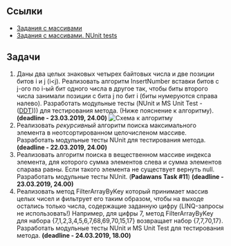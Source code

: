 ## Ссылки
- [Задания с массивами](https://github.com/mtsyvis/.NET-Training.-Spring-2019/blob/master/NET1.S.2019.Tsyvis.01/NET1.S.2019.Tsyvis.01/ArrayExtension.cs)
- [Задания с массивами. NUnit tests](https://github.com/mtsyvis/.NET-Training.-Spring-2019/blob/master/NET1.S.2019.Tsyvis.01/NUnit.Test.Project/ArrayExtensionNUnitTests.cs)

## Задачи
1. Даны два целых знаковых четырех байтовых числа и две позиции битов i и j (i<j). Реализовать алгоритм InsertNumber вставки битов с j-ого по i-ый бит одного числа в другое так, чтобы биты второго числа занимали позиции с бита j по бит i (биты нумеруются справа налево). Разработать модульные тесты (NUnit и MS Unit Test - ([DDT](https://msdn.microsoft.com/en-us/library/ms182527.aspx)))) для тестирования метода. (Ниже пояснение к алгоритму). **(deadline - 23.03.2019, 24.00)**
![Схема к алгоритму](https://github.com/EPM-RD-NETLAB/.NET-Framework-modules/blob/master/Pictures/Scheme.png)
2. Реализовать *рекурсивный* алгоритм поиска максимального элемента в неотсортированном целочисленом массиве. Разработать модульные тесты NUnit для тестирования метода. **(deadline - 22.03.2019, 24.00)**
3. Реализовать алгоритм поиска в вещественном массиве индекса элемента, для которого сумма элементов слева и сумма элементов спарава равны. Если такого элемента не существует вернуть null. Разработать модульные тесты NUnit. (**Padawans Task #11**) **(deadline - 23.03.2019, 24.00)**
4. Реализовать метод FilterArrayByKey который принимает массив целых чисел и фильтрует его таким образом, чтобы на выходе остались только числа, содержащие заданную цифру (LINQ-запросы не использовать!) Например, для цифры 7, метод FilterArrayByKey для набора {7,1,2,3,4,5,6,7,68,69,70,15,17} возвращает набор {7,7,70,17}. Разработать модульные тесты NUnit и MS Unit Test для тестирования метода. **(deadline - 24.03.2019, 18.00)**
